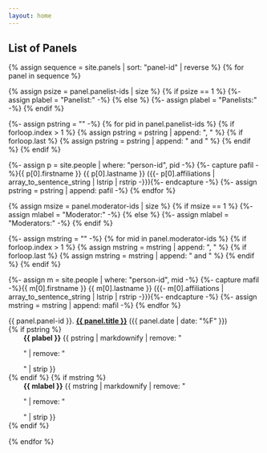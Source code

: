 ```yaml
---
layout: home
---
```

## List of Panels

<dl>
{% assign sequence = site.panels | sort: "panel-id" | reverse %}
{% for panel in sequence %}


{% assign psize = panel.panelist-ids | size %}
{% if psize == 1 %}
  {%- assign plabel = "Panelist:" -%}
{% else %}
  {%- assign plabel = "Panelists:" -%}
{% endif %}

{%- assign pstring = "" -%}
{% for pid in panel.panelist-ids %}
  {% if forloop.index > 1 %}
    {% assign pstring = pstring | append: ", " %}
    {% if forloop.last %}
      {% assign pstring = pstring | append: " and " %}
    {% endif %}
  {% endif %}

  {%- assign p = site.people | where: "person-id", pid -%}
  {%- capture pafil -%}{{ p[0].firstname }} {{ p[0].lastname }} ({{- p[0].affiliations | array_to_sentence_string | lstrip | rstrip -}}){%- endcapture -%}
  {%- assign pstring = pstring | append: pafil -%}
{% endfor %}

{% assign msize = panel.moderator-ids | size %}
{% if msize == 1 %}
  {%- assign mlabel = "Moderator:" -%}
{% else %}
  {%- assign mlabel = "Moderators:" -%}
{% endif %}

{%- assign mstring = "" -%}
{% for mid in panel.moderator-ids %}
  {% if forloop.index > 1 %}
    {% assign mstring = mstring | append: ", " %}
    {% if forloop.last %}
      {% assign mstring = mstring | append: " and " %}
    {% endif %}
  {% endif %}

  {%- assign m = site.people | where: "person-id", mid -%}
  {%- capture mafil -%}{{ m[0].firstname }} {{ m[0].lastname }} ({{- m[0].affiliations | array_to_sentence_string | lstrip | rstrip -}}){%- endcapture -%}
  {%- assign mstring = mstring | append: mafil -%}
{% endfor %}

<section style="margin-bottom: 15px">
  <dt>{{ panel.panel-id }}. 
      <strong><a href="{{ site.baseurl }}{{ panel.url }}">{{ panel.title }}</a></strong> ({{ panel.date | date: "%F" }})
  </dt> 
    {% if pstring %}
	<dd style="margin-left: 30px"><strong>{{ plabel }}</strong> {{ pstring | markdownify | remove: "<p>" | remove: "</p>" | strip }}
      </dd>
    {% endif %}
    {% if mstring %}
	<dd style="margin-left: 30px"><strong>{{ mlabel }}</strong> {{ mstring | markdownify | remove: "<p>" | remove: "</p>" | strip }}
      </dd>
    {% endif %}
</section>
{% endfor %}
</dl>

